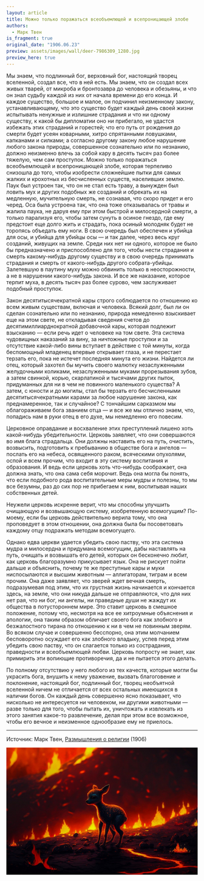 ```yaml
---
layout: article
title: Можно только поражаться всеобъемлющей и всепроницающей злобе
authors:
  - Марк Твен
is_fragment: true
original_date: "1906.06.23"
preview: assets/images/wall/deer-7986309_1280.jpg
preview_here: true
---
```

Мы знаем, что подлинный бог, верховный бог, настоящий творец вселенной, создал все, что в ней есть. Мы знаем, что он создал всех живых тварей, от микроба и бронтозавра до человека и обезьяны, и что он знал судьбу каждой из них от начала времени до его конца. И каждое существо, большое и малое, он подчинил неизменному закону, устанавливающему, что это существо будет каждый день своей жизни испытывать ненужные и излишние страдания и что ни одному существу, к какой бы дипломатии оно ни прибегало, не удастся избежать этих страданий и горестей; что его путь от рождения до смерти будет усеян коварными, хитро спрятанными ловушками, капканами и силками; а согласно другому закону любое нарушение любого закона природы, совершенное сознательно или по незнанию, должно неизменно влечь за собой кару в десять тысяч раз более тяжелую, чем сам проступок. Можно только поражаться всеобъемлющей и всепроницающей злобе, которая терпеливо снизошла до того, чтобы изобрести сложнейшие пытки для самых жалких и крохотных из бесчисленных существ, населивших землю. Паук был устроен так, что он не стал есть траву, а вынужден был ловить мух и других подобных же созданий и обрекать их на медленную, мучительную смерть, не сознавая, что скоро придет и его черед. Оса была устроена так, что она тоже отказывалась от травы и жалила паука, не даруя ему при этом быстрой и милосердной смерти, а только парализуя его, чтобы затем сунуть в осиное гнездо, где ему предстоит еще долго жить и страдать, пока осиный молодняк будет не торопясь объедать ему ноги. В свою очередь был обеспечен и убийца для осы, и убийца для убийцы осы — и так далее, через весь круг созданий, живущих на земле. Среди них нет ни одного, которое не было бы предназначено и приспособлено для того, чтобы нести страдания и смерть какому-нибудь другому существу и в свою очередь принимать страдания и смерть от какого-нибудь другого собрата-убийцы. Залетевшую в паутину муху можно обвинить только в неосторожности, а не в нарушении какого-нибудь закона. И все же наказание, которое терпит муха, в десять тысяч раз более сурово, чем заслуживает подобный проступок.

Закон десятитысячекратной кары строго соблюдается по отношению ко всем живым существам, включая и человека. Всякий долг, был ли он сделан сознательно или по незнанию, природа немедленно взыскивает еще на этом свете, не откладывая сведения счетов до десятимиллиарднократной добавочной кары, которая подлежит взысканию — если речь идет о человеке на том свете. Эта система чудовищных наказаний за вину, за ничтожные проступки и за отсутствие какой-либо вины вступает в действие с той минуты, когда беспомощный младенец впервые открывает глаза, и не перестает терзать его, пока не истечет последняя минута его жизни. Найдется ли отец, который захотел бы мучить своего малютку незаслуженными желудочными коликами, незаслуженными муками прорезывания зубов, а затем свинкой, корью, скарлатиной и тысячами других пыток, придуманных для ни в чем не повинного маленького существа? А затем, с юности и до могилы, стал бы терзать его бесчисленными десятитысячекратными карами за любое нарушение закона, как преднамеренное, так и случайное? С тончайшим сарказмом мы облагораживаем бога званием отца — и все же мы отлично знаем, что, попадись нам в руки отец в его духе, мы немедленно его повесим.

Церковное оправдание и восхваление этих преступлений лишено хоть какой-нибудь убедительности. Церковь заявляет, что они совершаются во имя блага страдальца. Они должны наставить его на путь, очистить, возвысить, подготовить к пребыванию в обществе бога и ангелов — послать его на небеса, освященного раком, всяческими опухолями, оспой и всем прочим, что входит в эту систему воспитания и образования. И ведь если церковь хоть что-нибудь соображает, она должна знать, что она сама себя морочит. Ведь она могла бы понять, что если подобного рода воспитательные меры мудры и полезны, то мы все безумны, раз до сих пор не прибегаем к ним, воспитывая наших собственных детей.

Неужели церковь искренне верит, что мы способны улучшить очищающую и возвышающую систему, изобретенную всемогущим? По-моему, если бы церковь действительно верила тому, что она проповедует в этом отношении, она должна была бы посоветовать каждому отцу подражать методам всемогущего.

Однако едва церкви удается убедить свою паству, что эта система мудра и милосердна и придумана всемогущим, дабы наставлять на путь, очищать и возвышать его детей, которых он бесконечно любит, как церковь благоразумно прикусывает язык. Она не рискует пойти дальше и объяснить, почему те же преступные кары и муки ниспосылаются и высшим животным — аллигаторам, тиграм и всем прочим. Она даже заявляет, что зверей ждет вечная смерть, подразумевая под этим, что их грустная жизнь начинается и кончается здесь, на земле, что они никуда дальше не отправляются, что для них нет рая, что ни бог, ни ангелы, ни праведные души не жаждут их общества в потустороннем мире. Это ставит церковь в смешное положение, потому что, несмотря на все ее хитроумные объяснения и апологии, она таким образом обличает своего бога как злобного и безжалостного тирана по отношению к ни в чем не повинным зверям. Во всяком случае и совершенно бесспорно, она этим молчанием бесповоротно осуждает его как злобного владыку, успев перед этим убедить свою паству, что он слагается только из сострадания, праведности и всеобъемлющей любви. Церковь попросту не знает, как примирить эти вопиющие противоречия, да и не пытается этого делать.

По полному отсутствию у него любого из тех качеств, которые могли бы украсить бога, внушить к нему уважение, вызвать благоговение и поклонение, настоящий бог, подлинный бог, творец необъятной вселенной ничем не отличается от всех остальных имеющихся в наличии богов. Он каждый день совершенно ясно показывает, что нисколько не интересуется ни человеком, ни другими животными — разве только для того, чтобы пытать их, уничтожать и извлекать из этого занятия какое-то развлечение, делая при этом все возможное, чтобы его вечное и неизменное однообразие ему не приелось.

---

Источник: Марк Твен, [Размышления о религии](https://mark-twain.ru/sochineniya/razmyshleniya-o-religii) (1906)

<img src="assets/images/wall/deer-7986309_1280.jpg"/>
